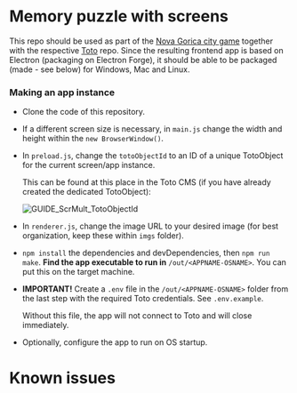 # Memory puzzle with screens

This repo should be used as part of the [Nova Gorica city game](https://github.com/kevinveld2001/citygame) together with the respective [Toto](https://create.toto.io/start) repo.
Since the resulting frontend app is based on Electron (packaging on Electron Forge), it should be able to be packaged (made - see below) for Windows, Mac and Linux.

### Making an app instance

- Clone the code of this repository.
- If a different screen size is necessary, in `main.js` change the width and height within the `new BrowserWindow()`.
- In `preload.js`, change the `totoObjectId` to an ID of a unique TotoObject for the current screen/app instance.

  This can be found at this place in the Toto CMS (if you have already created the dedicated TotoObject):

  ![GUIDE_ScrMult_TotoObjectId](https://github.com/nikolay-panovski/citygame_ScrMult/assets/78737019/0797786b-bbe9-4f3e-ad74-0ec79e99db6f)

- In `renderer.js`, change the image URL to your desired image (for best organization, keep these within `imgs` folder).
- `npm install` the dependencies and devDependencies, then `npm run make`. **Find the app executable to run in** `/out/<APPNAME-OSNAME>`. You can put this on the target machine.
- **IMPORTANT!** Create a `.env` file in the `/out/<APPNAME-OSNAME>` folder from the last step with the required Toto credentials. See `.env.example`.

  Without this file, the app will not connect to Toto and will close immediately.

- Optionally, configure the app to run on OS startup.


# Known issues

